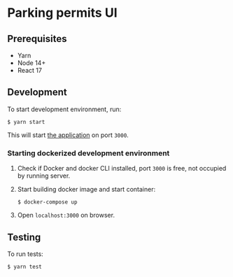 # Parking permits UI

## Prerequisites

- Yarn
- Node 14+
- React 17

## Development

To start development environment, run:

```
$ yarn start
```

This will start [the application](http://localhost:3000) on port `3000`.

### Starting dockerized development environment

1. Check if Docker and docker CLI installed, port `3000` is free, not occupied by running server.

2. Start building docker image and start container:
   ```
   $ docker-compose up
   ```
3. Open `localhost:3000` on browser.

## Testing

To run tests:

```
$ yarn test
```
